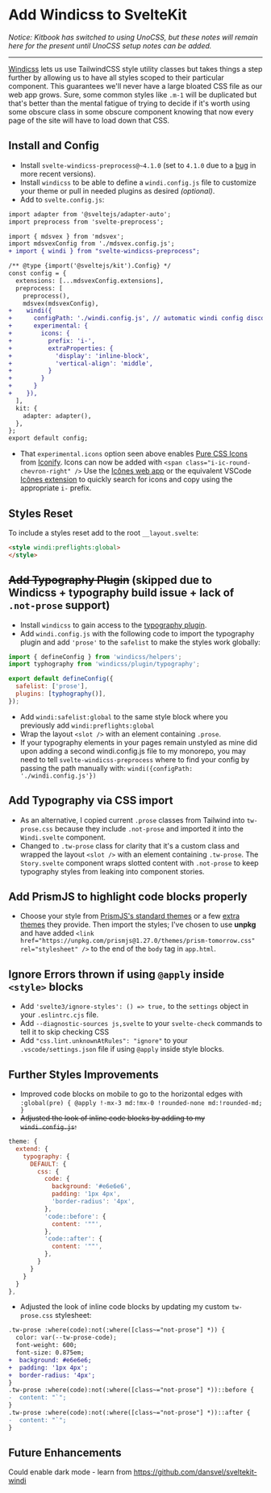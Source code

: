 # Add Windicss to SvelteKit

*Notice: Kitbook has switched to using UnoCSS, but these notes will remain here for the present until UnoCSS setup notes can be added.*

--------------

[Windicss](https://windicss.org/) lets us use TailwindCSS style utility classes but takes things a step further by allowing us to have all styles scoped to their particular component. This guarantees we'll never have a large bloated CSS file as our web app grows. Sure, some common styles like `.m-1` will be duplicated but that's better than the mental fatigue of trying to decide if it's worth using some obscure class in some obscure component knowing that now every page of the site will have to load down that CSS.

## Install and Config

- Install `svelte-windicss-preprocess@~4.1.0` (set to `4.1.0` due to a [bug](https://github.com/windicss/svelte-windicss-preprocess/issues/431) in more recent versions).
- Install `windicss` to be able to define a `windi.config.js` file to customize your theme or pull in needed plugins as desired *(optional)*.
- Add to `svelte.config.js`:
```diff
import adapter from '@sveltejs/adapter-auto';
import preprocess from 'svelte-preprocess';

import { mdsvex } from 'mdsvex';
import mdsvexConfig from './mdsvex.config.js';
+ import { windi } from "svelte-windicss-preprocess";

/** @type {import('@sveltejs/kit').Config} */
const config = {
  extensions: [...mdsvexConfig.extensions],
  preprocess: [
    preprocess(),
    mdsvex(mdsvexConfig),
+    windi({
+      configPath: './windi.config.js', // automatic windi config discovery may struggle in a monorepo with multiple windi.config.js files
+      experimental: {
+        icons: {
+          prefix: 'i-',
+          extraProperties: {
+            'display': 'inline-block',
+            'vertical-align': 'middle',
+          }
+        }
+      }
+    }),
  ],
  kit: {
    adapter: adapter(),
  },
};
export default config;
```

- That `experimental.icons` option seen above enables [Pure CSS Icons](https://antfu.me/posts/icons-in-pure-css) from [Iconify](https://iconify.design/). Icons can now be added with `<span class="i-ic-round-chevron-right" />` Use the [Icônes web app](https://icones.js.org/) or the equivalent VSCode [Icônes extension](https://github.com/afzalsayed96/vscode-icones) to quickly search for icons and copy using the appropriate `i-` prefix.


## Styles Reset
To include a styles reset add to the root `__layout.svelte`:
```html
<style windi:preflights:global>
</style>
```

## ~~Add Typography Plugin~~ (skipped due to Windicss + typography build issue + lack of `.not-prose` support)
- Install `windicss` to gain access to the [typography plugin](https://windicss.org/plugins/official/typography.html).
- Add `windi.config.js` with the following code to import the typography plugin and add `'prose'` to the `safelist` to make the styles work globally:
```js
import { defineConfig } from 'windicss/helpers';
import typhography from 'windicss/plugin/typography';

export default defineConfig({
  safelist: ['prose'],
  plugins: [typhography()],
});
```
- Add `windi:safelist:global` to the same style block where you previously add `windi:preflights:global`
- Wrap the layout `<slot />` with an element containing `.prose`.
- If your typography elements in your pages remain unstyled as mine did upon adding a second windi.config.js file to my monorepo, you may need to tell `svelte-windicss-preprocess` where to find your config by passing the path manually with: `windi({configPath: './windi.config.js'})`

## Add Typography via CSS import
- As an alternative, I copied current `.prose` classes from Tailwind into `tw-prose.css` because they include `.not-prose` and imported it into the `Windi.svelte` component.
- Changed to `.tw-prose` class for clarity that it's a custom class and wrapped the layout `<slot />` with an element containing `.tw-prose`. The `Story.svelte` component wraps slotted content with `.not-prose` to keep typography styles from leaking into component stories.

## Add PrismJS to highlight code blocks properly
- Choose your style from [PrismJS's standard themes](https://prismjs.com/#examples) or a few [extra themes](https://github.com/PrismJS/prism-themes) they provide. Then import the styles; I've chosen to use **unpkg** and have added `<link href="https://unpkg.com/prismjs@1.27.0/themes/prism-tomorrow.css" rel="stylesheet" />` to the end of the `body` tag in `app.html`.

## Ignore Errors thrown if using `@apply` inside `<style>` blocks
- Add `'svelte3/ignore-styles': () => true,` to the `settings` object in your `.eslintrc.cjs` file.
- Add `--diagnostic-sources js,svelte` to your `svelte-check` commands to tell it to skip checking CSS
- Add `"css.lint.unknownAtRules": "ignore"` to your `.vscode/settings.json` file if using `@apply` inside style blocks.

## Further Styles Improvements
- Improved code blocks on mobile to go to the horizontal edges with `:global(pre) { @apply !-mx-3 md:!mx-0 !rounded-none md:!rounded-md; }`
- ~~Adjusted the look of inline code blocks by adding to my `windi.config.js`:~~ 
```js
theme: {
  extend: {
    typography: {
      DEFAULT: {
        css: {
          code: {
            background: '#e6e6e6',
            padding: '1px 4px',
            'border-radius': '4px',
          },
          'code::before': {
            content: '""',
          },
          'code::after': {
            content: '""',
          },
        }
      }
    }
  }
},
```
- Adjusted the look of inline code blocks by updating my custom `tw-prose.css` stylesheet:
```diff
.tw-prose :where(code):not(:where([class~="not-prose"] *)) {
  color: var(--tw-prose-code);
  font-weight: 600;
  font-size: 0.875em;
+  background: #e6e6e6; 
+  padding: '1px 4px';
+  border-radius: '4px';
}
.tw-prose :where(code):not(:where([class~="not-prose"] *))::before {
-  content: "`";
}
.tw-prose :where(code):not(:where([class~="not-prose"] *))::after {
-  content: "`";
}
```

## Future Enhancements
Could enable dark mode - learn from https://github.com/dansvel/sveltekit-windi
